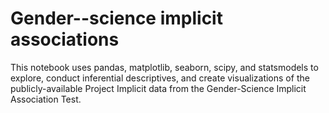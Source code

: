 # Gender--science implicit associations

This notebook uses pandas, matplotlib, seaborn, scipy, and statsmodels to explore, conduct inferential descriptives, and create visualizations of the publicly-available Project Implicit data from the Gender-Science Implicit Association Test.
